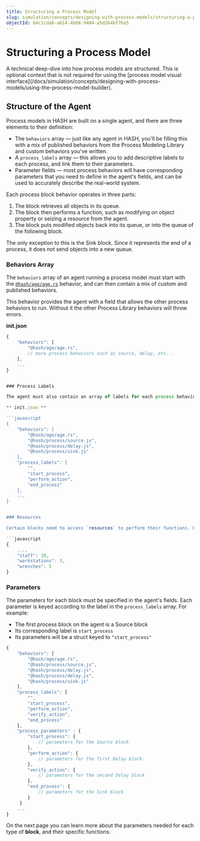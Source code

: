 ```yaml
---
title: Structuring a Process Model
slug: simulation/concepts/designing-with-process-models/structuring-a-process-model
objectId: b4c1cda6-a614-4b68-9484-a5d264bf76a5
---
```


# Structuring a Process Model

<Hint style="info">
A technical deep-dive into how process models are structured. This is optional context that is not required for using the [process model visual interface](/docs/simulation/concepts/designing-with-process-models/using-the-process-model-builder).
</Hint>

## Structure of the Agent

Process models in HASH are built on a single agent, and there are three elements to their definition:

- The `behaviors` array — just like any agent in HASH, you'll be filling this with a mix of published behaviors from the Process Modeling Library and custom behaviors you've written.
- A `process_labels` array — this allows you to add descriptive labels to each process, and link them to their parameters.
- Parameter fields — most process behaviors will have corresponding parameters that you need to define in the agent's fields, and can be used to accurately describe the real-world system.

Each process block behavior operates in three parts:

1.  The block retrieves all objects in its queue.
1.  The block then performs a function, such as modifying on object property or seizing a resource from the agent.
1.  The block puts modified objects back into its queue, or into the queue of the following block.

<Hint style="warning">
The only exception to this is the Sink block. Since it represents the end of a process, it does not send objects into a new queue.
</Hint>

### Behaviors Array

The `behaviors` array of an agent running a process model must start with the [`@hash/age/age.rs`](/@hash/age) behavior, and can then contain a mix of custom and published behaviors.

<Hint style="warning">
This behavior provides the agent with a field that allows the other process behaviors to run. Without it the other Process Library behaviors will throw errors.
</Hint>

**init.json**

````javascript
{
    "behaviors": [
        "@hash/age/age.rs",
        // more process behaviors such as source, delay, etc...
    ],
    ...
}


### Process Labels

The agent must also contain an array of labels for each process behavior. The labels allow you to give a descriptive name to each block. Only the behaviors listed on the following Process Behaviors page require a label; all other published or custom behaviors should have a `""` placeholder string.

** init.json **

```javascript
{
    "behaviors": [
        "@hash/age/age.rs",
        "@hash/process/source.js",
        "@hash/process/delay.js",
        "@hash/process/sink.js"
    ],
    "process_labels": [
        "",
        "start_process",
        "perform_action",
        "end_process"
    ],
    ...
}


### Resources

Certain blocks need to access `resources` to perform their functions. Resources can represent any quantifiable thing required to complete a task, for instance: staff, workstations, and wrenches. Resources should be represented on the process agents state as a field, with a number value representing how many are currently available. For example:

```javascript
{
    ...,
    "staff": 10,
    "workstations": 3,
    "wrenches": 5
}
````

### Parameters

The parameters for each block must be specified in the agent's fields. Each parameter is keyed according to the label in the `process_labels` array. For example:

- The first process block on the agent is a Source block
- Its corresponding label is `start_process`
- Its parameters will be a struct keyed to `"start_process"`

```javascript
{
    "behaviors": [
        "@hash/age/age.rs",
        "@hash/process/source.js",
        "@hash/process/delay.js",
        "@hash/process/delay.js",
        "@hash/process/sink.js"
    ],
    "process_labels": [
        "",
        "start_process",
        "perform_action",
        "verify_action",
        "end_process"
    ],
    "process_parameters" : {
        "start_process": {
            // parameters for the Source block
        },
        "perform_action": {
            // parameters for the first Delay block
        },
        "verify_action": {
            // parameters for the second Delay block
        },
        "end_process": {
            // parameters for the Sink block
        }
     }
    ...
}
```

On the next page you can learn more about the parameters needed for each type of **block**, and their specific functions.
